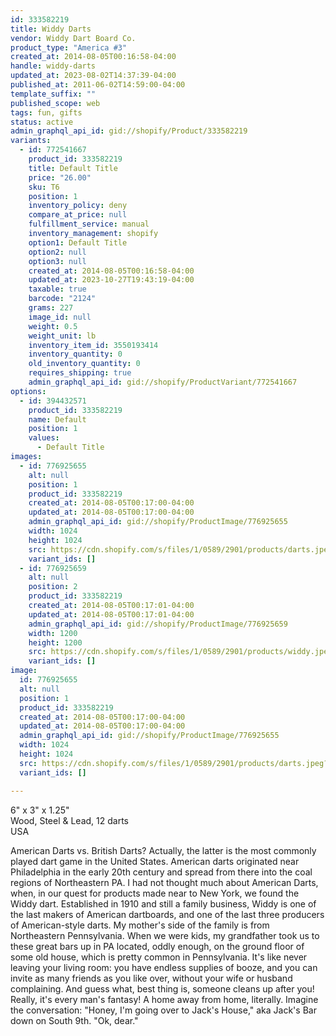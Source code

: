 ```yaml
---
id: 333582219
title: Widdy Darts
vendor: Widdy Dart Board Co.
product_type: "America #3"
created_at: 2014-08-05T00:16:58-04:00
handle: widdy-darts
updated_at: 2023-08-02T14:37:39-04:00
published_at: 2011-06-02T14:59:00-04:00
template_suffix: ""
published_scope: web
tags: fun, gifts
status: active
admin_graphql_api_id: gid://shopify/Product/333582219
variants:
  - id: 772541667
    product_id: 333582219
    title: Default Title
    price: "26.00"
    sku: T6
    position: 1
    inventory_policy: deny
    compare_at_price: null
    fulfillment_service: manual
    inventory_management: shopify
    option1: Default Title
    option2: null
    option3: null
    created_at: 2014-08-05T00:16:58-04:00
    updated_at: 2023-10-27T19:43:19-04:00
    taxable: true
    barcode: "2124"
    grams: 227
    image_id: null
    weight: 0.5
    weight_unit: lb
    inventory_item_id: 3550193414
    inventory_quantity: 0
    old_inventory_quantity: 0
    requires_shipping: true
    admin_graphql_api_id: gid://shopify/ProductVariant/772541667
options:
  - id: 394432571
    product_id: 333582219
    name: Default
    position: 1
    values:
      - Default Title
images:
  - id: 776925655
    alt: null
    position: 1
    product_id: 333582219
    created_at: 2014-08-05T00:17:00-04:00
    updated_at: 2014-08-05T00:17:00-04:00
    admin_graphql_api_id: gid://shopify/ProductImage/776925655
    width: 1024
    height: 1024
    src: https://cdn.shopify.com/s/files/1/0589/2901/products/darts.jpeg?v=1407212220
    variant_ids: []
  - id: 776925659
    alt: null
    position: 2
    product_id: 333582219
    created_at: 2014-08-05T00:17:01-04:00
    updated_at: 2014-08-05T00:17:01-04:00
    admin_graphql_api_id: gid://shopify/ProductImage/776925659
    width: 1200
    height: 1200
    src: https://cdn.shopify.com/s/files/1/0589/2901/products/widdy.jpeg?v=1407212221
    variant_ids: []
image:
  id: 776925655
  alt: null
  position: 1
  product_id: 333582219
  created_at: 2014-08-05T00:17:00-04:00
  updated_at: 2014-08-05T00:17:00-04:00
  admin_graphql_api_id: gid://shopify/ProductImage/776925655
  width: 1024
  height: 1024
  src: https://cdn.shopify.com/s/files/1/0589/2901/products/darts.jpeg?v=1407212220
  variant_ids: []

---
```


6" x 3" x 1.25"  
Wood, Steel & Lead, 12 darts  
USA

American Darts vs. British Darts? Actually, the latter is the most commonly played dart game in the United States. American darts originated near Philadelphia in the early 20th century and spread from there into the coal regions of Northeastern PA. I had not thought much about American Darts, when, in our quest for products made near to New York, we found the Widdy dart. Established in 1910 and still a family business, Widdy is one of the last makers of American dartboards, and one of the last three producers of American-style darts. My mother's side of the family is from Northeastern Pennsylvania. When we were kids, my grandfather took us to these great bars up in PA located, oddly enough, on the ground floor of some old house, which is pretty common in Pennsylvania. It's like never leaving your living room: you have endless supplies of booze, and you can invite as many friends as you like over, without your wife or husband complaining. And guess what, best thing is, someone cleans up after you! Really, it's every man's fantasy! A home away from home, literally. Imagine the conversation: "Honey, I'm going over to Jack's House," aka Jack's Bar down on South 9th. "Ok, dear."